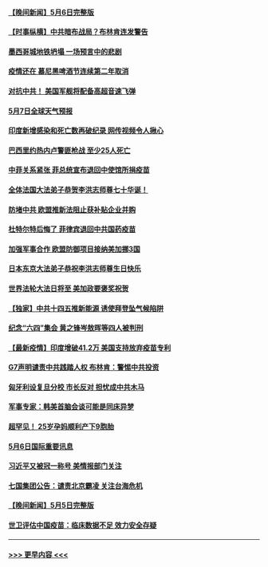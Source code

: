 #### [【晚间新闻】5月6日完整版](../pages/prog202/a103112555.md?t=05071101) 
#### [【时事纵横】中共暗布战局？布林肯连发警告](../pages/prog202/a103112517.md?t=05071101) 
#### [墨西哥城地铁坍塌 一场预言中的悲剧](../pages/prog202/a103111679.md?t=05071101) 
#### [疫情还在 慕尼黑啤酒节连续第二年取消](../pages/prog202/a103110762.md?t=05071101) 
#### [对抗中共！ 美国军舰将配备高超音速飞弹](../pages/prog202/a103112006.md?t=05071101) 
#### [5月7日全球天气预报](../pages/prog202/a103112454.md?t=05071101) 
#### [印度新增感染和死亡数再破纪录 网传视频令人揪心](../pages/prog202/a103112342.md?t=05071101) 
#### [巴西里约热内卢警匪枪战 至少25人死亡](../pages/prog202/a103112412.md?t=05071101) 
#### [中菲关系紧张 菲总统宣布退回中使馆所捐疫苗](../pages/prog202/a103112325.md?t=05071101) 
#### [全体法国大法弟子恭贺李洪志师尊七十华诞！](../pages/prog202/a103112374.md?t=05071101) 
#### [防堵中共 欧盟推新法阻止获补贴企业并购](../pages/prog202/a103112326.md?t=05071101) 
#### [杜特尔特后悔了 菲律宾退回中共国药疫苗](../pages/prog202/a103112356.md?t=05071101) 
#### [加强军事合作 欧盟防御项目接纳美加挪3国](../pages/prog202/a103112134.md?t=05071101) 
#### [日本东京大法弟子恭祝李洪志师尊生日快乐](../pages/prog202/a103112305.md?t=05071101) 
#### [世界法轮大法日将至 美加政要褒奖祝贺](../pages/prog202/a103112218.md?t=05071101) 
#### [【独家】中共十四五推新能源 诱使拜登坠气候陷阱](../pages/prog202/a103112239.md?t=05071101) 
#### [纪念“六四”集会 黄之锋岑敖晖等四人被判刑](../pages/prog202/a103112241.md?t=05071101) 
#### [【最新疫情】印度增破41.2万 美国支持放弃疫苗专利](../pages/prog202/a103112243.md?t=05071101) 
#### [G7声明谴责中共践踏人权 布林肯：警惕中共投资](../pages/prog202/a103112201.md?t=05071101) 
#### [匈牙利设复旦分校 市长反对 担忧成中共木马](../pages/prog202/a103112179.md?t=05071101) 
#### [军事专家：韩美首脑会谈可能是同床异梦](../pages/prog202/a103112141.md?t=05071101) 
#### [超罕见！ 25岁孕妈顺利产下9胞胎](../pages/prog202/a103111915.md?t=05071101) 
#### [5月6日国际重要讯息](../pages/prog202/a103111965.md?t=05071101) 
#### [习近平又被冠一称号 美情报部门关注](../pages/prog202/a103111921.md?t=05071101) 
#### [七国集团公告：谴责北京霸凌 关注台海危机](../pages/prog202/a103111840.md?t=05071101) 
#### [【晚间新闻】5月5日完整版](../pages/prog202/a103111782.md?t=05071101) 
#### [世卫评估中国疫苗：临床数据不足 效力安全存疑](../pages/prog202/a103111836.md?t=05071101) 

----
#### [ >>> 更早内容 <<< ](../indexes/prog202-earlier.md)
